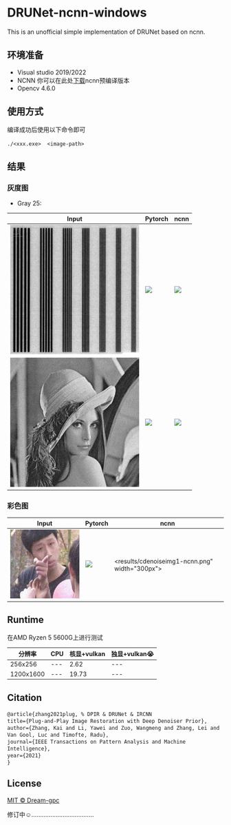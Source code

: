 # DRUNet-ncnn-windows
This is an unofficial simple implementation of DRUNet based on ncnn.


## 环境准备
* Visual studio 2019/2022  
* NCNN 你可以在此处[下载](https://github.com/Tencent/ncnn/releases)ncnn预编译版本  
* Opencv 4.6.0  


## 使用方式
编译成功后使用以下命令即可  

`./<xxx.exe>  <image-path>` 


## 结果

### 灰度图

* Gray 25:  

| Input | Pytorch | ncnn |
| --- | --- | --- |
|  <img src="imtest/noiseimg1.png" width="300px">   | <img src="results/denoiseimg1.png" width="300px"> | <img src="results/denoiseimg1-ncnn.png" width="300px"> | 
|  <img src="imtest/noiseimg2.png" width="300px"> | <img src="results/denoiseimg2.png" width="300px"> |  <img src="results/denoiseimg2-ncnn.png" width="300px"> | 


### 彩色图

| Input | Pytorch | ncnn |
| --- | --- | --- |
|  <img src="imtest/cnoiseimg1.jpg" width="300px">   | <img src="results/cdenoiseimg1.jpg" width="300px"> | <results/cdenoiseimg1-ncnn.png" width="300px"> | 

## Runtime

在AMD Ryzen 5 5600G上进行测试  


| 分辨率 | CPU | 核显+vulkan | 独显+vulkan:sob:|
| --- | --- | --- | --- | 
| 256x256 | --- | 2.62 | --- | 
| 1200x1600 | --- | 19.73 | --- | 

## Citation
> 
    @article{zhang2021plug, % DPIR & DRUNet & IRCNN
    title={Plug-and-Play Image Restoration with Deep Denoiser Prior},
    author={Zhang, Kai and Li, Yawei and Zuo, Wangmeng and Zhang, Lei and Van Gool, Luc and Timofte, Radu},
    journal={IEEE Transactions on Pattern Analysis and Machine Intelligence},
    year={2021}
    }


## License
[MIT © Dream-gpc](https://github.com/Dream-gpc/DruNet-ncnn-windows/blob/main/LICENSE)


修订中:relaxed:………………………………


